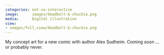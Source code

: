 ```yaml
---
categories: not-so-interactive
image:      images/deadbolt-&-chuckie.png
media:      Digital illustration
view:
- images/full_view/deadbolt-&-chuckie.png
---
```

My concept art for a new comic with author Alex Sudheim. Coming soon ... or 
probably never.
